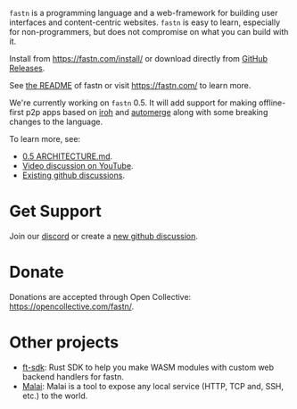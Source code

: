 `fastn` is a programming language and a web-framework for building user
interfaces and content-centric websites. `fastn` is easy to learn, especially
for non-programmers, but does not compromise on what you can build with it.

Install from https://fastn.com/install/ or download directly from [GitHub
Releases](https://github.com/fastn-stack/fastn/releases).

See [the README](https://github.com/fastn-stack/fastn?tab=readme-ov-file)
of fastn or visit https://fastn.com/ to learn more.

We're currently working on `fastn` 0.5. It will add support for making
offline-first p2p apps based on [iroh](https://github.com/n0-computer/iroh) and
[automerge](https://github.com/automerge/automerge) along with some breaking
changes to the language.

To learn more, see:

- [0.5 ARCHITECTURE.md](https://github.com/fastn-stack/fastn/blob/main/v0.5/ARCHITECTURE.md).
- [Video discussion on YouTube](https://www.youtube.com/watch?v=H9d1Dn8Jn0I).
- [Existing github discussions](https://github.com/orgs/fastn-stack/discussions?discussions_q=is%3Aopen+label%3A0.5-brainstorm).

# Get Support

Join our [discord](https://fastn.com/discord/) or create a 
[new github discussion](https://github.com/orgs/fastn-stack/discussions).

# Donate

Donations are accepted through Open Collective: https://opencollective.com/fastn/.

# Other projects

- [ft-sdk](https://github.com/fastn-stack/ft-sdk): Rust SDK to help you make WASM modules with custom web backend handlers for fastn.
- [Malai](https://github.com/fastn-stack/kulfi): Malai is a tool to expose any local service (HTTP, TCP and, SSH, etc.) to the world.
